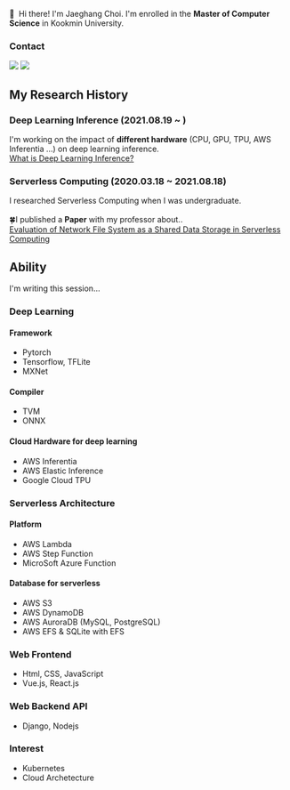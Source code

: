 <p>
 👋&nbsp; Hi there! I'm Jaeghang Choi. I'm enrolled in the <b/>Master of Computer Science</b> in Kookmin University.
</p>

### Contact 
<p>
  <a href="https://manchann.tistory.com/" target="_blank"><img src="https://img.shields.io/badge/Blog-003DAD?style=flat-square&logo=Blogger&logoColor=white"/></a>
  <a href="mailto:chl8273@kookmin.ac.kr" target="_blank"><img src="https://img.shields.io/badge/chl8273@kookmin.ac.kr-EA4335?style=flat-square&logo=Gmail&logoColor=white"/></a>
</p>

## My Research History
### Deep Learning Inference (2021.08.19 ~ )
I'm working on the impact of <b/>different hardware</b> (CPU, GPU, TPU, AWS Inferentia ...) on deep learning inference.<br/>
[What is Deep Learning Inference?](https://manchann.tistory.com/16) <br/>

### Serverless Computing (2020.03.18 ~ 2021.08.18)
I researched Serverless Computing when I was undergraduate. <br/><br/>
🍀I published a <b/>Paper</b> with my professor about..<br/>
[Evaluation of Network File System as a Shared Data Storage in Serverless Computing](https://dl.acm.org/doi/10.1145/3429880.3430096)

## Ability
I'm writing this session...
### Deep Learning
#### Framework
- Pytorch
- Tensorflow, TFLite
- MXNet
#### Compiler
- TVM
- ONNX

#### Cloud Hardware for deep learning
- AWS Inferentia
- AWS Elastic Inference
- Google Cloud TPU

### Serverless Architecture
#### Platform
- AWS Lambda
- AWS Step Function
- MicroSoft Azure Function
#### Database for serverless
- AWS S3
- AWS DynamoDB
- AWS AuroraDB (MySQL, PostgreSQL)
- AWS EFS & SQLite with EFS

### Web Frontend
- Html, CSS, JavaScript
- Vue.js, React.js

### Web Backend API
- Django, Nodejs

### Interest
- Kubernetes
- Cloud Archetecture

